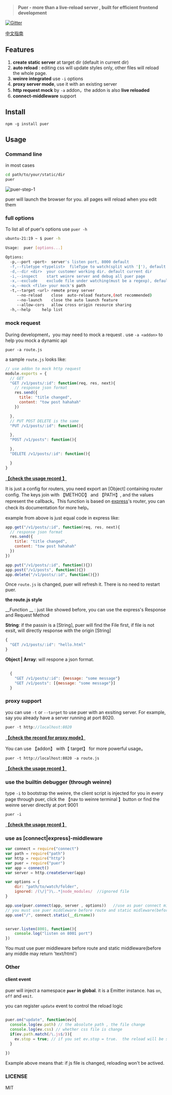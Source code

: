 



> __Puer - more than a live-reload server , built for efficient frontend development__

[![Gitter](https://badges.gitter.im/JoinChat.svg)](https://gitter.im/leeluolee/puer?utm_source=badge&utm_medium=badge&utm_campaign=pr-badge&utm_content=badge)

[中文指南](http://leeluolee.github.io/2014/10/24/use-puer-helpus-developer-frontend/)


## Features


1. __create static server__ at target dir (default in current dir)
2. __auto reload__ : editing css will update styles only, other files will reload the whole page.
3. __weinre integrated__  use `-i` options
4. __proxy server mode__, use it with an existing server
5. __http request mock__ by `-a` addon，the addon is also __live reloaded__
6. __connect-middleware__ support


## Install
`npm -g install puer`


## Usage

### Command line

in most cases

```bash
cd path/to/your/static/dir
puer 
```

![puer-step-1](http://leeluolee.github.io/attach/2014-10/puer-step-1.gif)

puer will launch the browser for you. all pages will reload when you edit them

### __full options__

To list all of puer's options use `puer -h`

```bash
ubuntu-21:19 ~ $ puer -h

Usage:  puer [options...]

Options:
  -p,--port <port>  server's listen port, 8000 default
  -f,--filetype <typelist>  fileType to watch(split with '|'), default 'js|css|html|xhtml'
  -d,--dir <dir>  your customer working dir. default current dir 
  -i,--inspect    start weinre server and debug all puer page
  -x,--exclude    exclude file under watching(must be a regexp), default: ''
  -a,--mock <file> your mock's path
  -t,--target <url> remote proxy server
     --no-reload    close  auto-reload feature,(not recommended)
     --no-launch    close the auto launch feature
     --allow-cors   allow cross origin resource sharing
  -h,--help     help list

```


### __mock request__

During development，you may need to mock a request . use `-a <addon>` to help you mock a dynamic api

```shell
puer -a route.js
```

a sample `route.js` looks like:

```javascript
// use addon to mock http request
module.exports = {
  // GET
  "GET /v1/posts/:id": function(req, res, next){
	// response json format
    res.send({
      title: "title changed",
      content: "tow post hahahah"
    })

  },
  // PUT POST DELETE is the same
  "PUT /v1/posts/:id": function(){

  },
  "POST /v1/posts": function(){

  },
  "DELETE /v1/posts/:id": function(){

  }
}          

```


__[【check the  usage record 】](http://leeluolee.github.io/attach/2014-10/puer-step-2.gif)__

It is just a  config for routers, you need export an [Object] containing router config. The keys join with 【METHOD】 and 【PATH】, and the  values represent the callback。This function is based on [express](http://expressjs.com)'s router, you can check its documentation for more help。

example from above is just equal code in express like:

```javascript
app.get("/v1/posts/:id", function(req, res, next){
  // response json format
  res.send({
    title: "title changed",
    content: "tow post hahahah"
  })
})

app.put("/v1/posts/:id", function(){})
app.post("/v1/posts", function(){})
app.delete("/v1/posts/:id", function(){})
```


Once `route.js` is changed, puer will refresh it. There is no need to restart puer.


__the route.js style__

__Function __ : just like showed before, you can use the express's Response and Request Method

__String__: if the passin is a [String], puer will find the File first, if file is not exsit, will directly response with the origin [String]

```javascript
{
  "GET /v1/posts/:id": "hello.html" 
}
```

__Object | Array__: will respone a json format. 

```javascript
  
  {
    "GET /v1/posts/:id": {message: "some message"}
    "GET /v1/posts": [{message: "some message"}]
  }

```


### __proxy support__

you can use `-t` or `--target` to use puer with an exsiting server. For example, say you already have a server running at port 8020. 

```javascript
puer -t http://localhost:8020
```

__[【check the record for proxy mode】](http://leeluolee.github.io/attach/2014-10/puer-step-3.gif)__

You can use 【addon】 with【 target】 for more powerful usage。

```
puer -t http://localhost:8020 -a route.js
```
__[【check the  usage record 】](http://leeluolee.github.io/attach/2014-10/puer-step-4.gif)__


### use the builtin debugger (through weinre)

type `-i` to bootstrap the weinre, the client script is injected for you in every page through puer, click the 【nav to weinre terminal 】button or find the weinre server directly at port 9001

```shell
puer -i
```
__[【check the  usage record 】](http://leeluolee.github.io/attach/2014-10/puer-step-5.gif)__

### use as [connect|express]-middleware


```javascript
var connect = require("connect")
var path = require("path")
var http = require("http")
var puer = require("puer")
var app = connect()
var server = http.createServer(app)

var options = {
    dir: "path/to/watch/folder", 
    ignored: /(\/|^)\..*|node_modules/  //ignored file
}

app.use(puer.connect(app, server , options))   //use as puer connect middleware
// you must use puer middleware before route and static midleware(before any middle may return 'text/html')
app.use("/", connect.static(__dirname))


server.listen(8001, function(){
    console.log("listen on 8001 port")
})

```
You must use puer middleware before route and static middleware(before any middle may return 'text/html')


### Other

<a name="client-event"></a>
#### client event

puer will inject a namespace __`puer` in global__. it is a Emitter instance. has `on`, `off` and  `emit`.

you can register `update` event to control the reload logic


```javascript

puer.on("update", function(ev){
  console.log(ev.path) // the absolute path , the file change
  console.log(ev.css) // whether css file is change
  if(ev.path.match(/\.js$/)){
    ev.stop = true; // if you set ev.stop = true.  the reload will be stoped;
  }
 
})

```

Example above means that: if js file is changed,  reloading won't be actived.



### LICENSE
MIT
